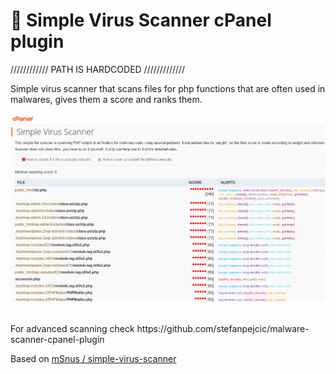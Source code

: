 # 🔴 Simple Virus Scanner cPanel plugin

//////////// PATH IS HARDCODED /////////////

Simple virus scanner that scans files for php functions that are often used in malwares, gives them a score and ranks them.

<img src="https://raw.githubusercontent.com/stefanpejcic/simple-virus-scanner-cpanel-plugin/main/assets/img/screenshot.png"></img>


</br>
</hr>
For advanced scanning check https://github.com/stefanpejcic/malware-scanner-cpanel-plugin
</hr>
</br>

Based on  <a href="https://github.com/mSnus/simple-virus-scanner">mSnus / simple-virus-scanner</a>
